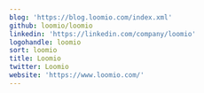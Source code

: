 ```yaml
---
blog: 'https://blog.loomio.com/index.xml'
github: loomio/loomio
linkedin: 'https://linkedin.com/company/loomio'
logohandle: loomio
sort: loomio
title: Loomio
twitter: Loomio
website: 'https://www.loomio.com/'
---
```

